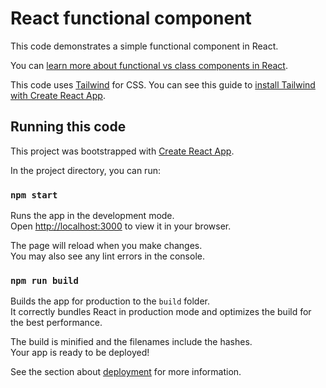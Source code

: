 # React functional component

This code demonstrates a simple functional component in React.

You can
[learn more about functional vs class components in React](https://www.twilio.com/blog/react-choose-functional-components).

This code uses [Tailwind](https://tailwindcss.com/) for CSS. You can see this
guide to
[install Tailwind with Create React App](https://tailwindcss.com/docs/guides/create-react-app).

## Running this code

This project was bootstrapped with
[Create React App](https://github.com/facebook/create-react-app).

In the project directory, you can run:

### `npm start`

Runs the app in the development mode.\
Open [http://localhost:3000](http://localhost:3000) to view it in your browser.

The page will reload when you make changes.\
You may also see any lint errors in the console.

### `npm run build`

Builds the app for production to the `build` folder.\
It correctly bundles React in production mode and optimizes the build for the best
performance.

The build is minified and the filenames include the hashes.\
Your app is ready to be deployed!

See the section about
[deployment](https://facebook.github.io/create-react-app/docs/deployment) for
more information.
